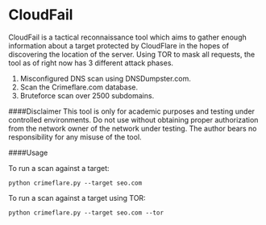 # CloudFail

CloudFail is a tactical reconnaissance tool which aims to gather enough information about a target protected by CloudFlare in the hopes of discovering the location of the server. Using TOR to mask all requests, the tool as of right now has 3 different attack phases.

1. Misconfigured DNS scan using DNSDumpster.com.
2. Scan the Crimeflare.com database.
3. Bruteforce scan over 2500 subdomains.



####Disclaimer
This tool is only for academic purposes and testing  under controlled environments. Do not use without obtaining proper authorization
from the network owner of the network under testing.
The author bears no responsibility for any misuse of the tool.


####Usage

To run a scan against a target:

```python crimeflare.py --target seo.com```

To run a scan against a target using TOR:

```python crimeflare.py --target seo.com --tor```
